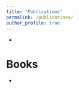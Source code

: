 ```yaml
---
title: "Publications"
permalink: /publications/
author_profile: true
---
```


- <!-- Zhang, J., Cai, B., **Zhu, X.**, Wang, H., Xu, G., Guan, Y. "[Learning Human Activity Patterns using Clustered Point Processes with Active and Inactive States](https://www.tandfonline.com/doi/full/10.1080/07350015.2021.2025065)", Journal of Business & Economic Statistics, online. -->


# Books

- <!-- 朱雪宁 等, (2021). [统计分析（以R语言为工具）](https://item.jd.com/13422394.html). [[Code & Data]](https://xueningzhu.github.io/Statistical-Analysis-with-R/index.html) -->

